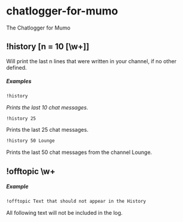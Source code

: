 # chatlogger-for-mumo

The Chatlogger for Mumo

## !history [n = 10 [\w+]] 
Will print the last n lines that were written in your channel, if no other defined.
##### Examples
```bash
!history
``` 
<i>Prints the last 10 chat messages.</i>

```bash
!history 25
``` 
Prints the last 25 chat messages.<br>
```bash
!history 50 Lounge
```
Prints the last 50 chat messages from the channel Lounge.

## !offtopic \w+
##### Example
```bash
!offtopic Text that should not appear in the History
```
All following text will not be included in the log.
